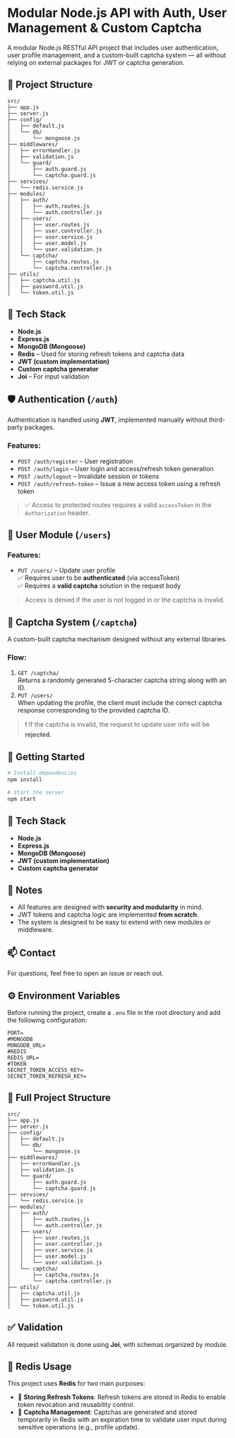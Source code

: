 # Modular Node.js API with Auth, User Management & Custom Captcha

A modular Node.js RESTful API project that includes user authentication, user profile management, and a custom-built captcha system — all without relying on external packages for JWT or captcha generation.

## 📁 Project Structure

```
src/
├── app.js
├── server.js
├── config/
│   ├── default.js
│   └── db/
│       └── mongoose.js
├── middlewares/
│   ├── errorHandler.js
│   ├── validation.js
│   └── guard/
│       ├── auth.guard.js
│       └── captcha.guard.js
├── services/
│   └── redis.service.js
├── modules/
│   ├── auth/
│   │   ├── auth.routes.js
│   │   └── auth.controller.js
│   ├── users/
│   │   ├── user.routes.js
│   │   ├── user.controller.js
│   │   ├── user.service.js
│   │   ├── user.model.js
│   │   └── user.validation.js
│   └── captcha/
│       ├── captcha.routes.js
│       └── captcha.controller.js
├── utils/
│   ├── captcha.util.js
│   ├── password.util.js
│   └── token.util.js
```

## 🧪 Tech Stack

- **Node.js**
- **Express.js**
- **MongoDB (Mongoose)**
- **Redis** – Used for storing refresh tokens and captcha data
- **JWT (custom implementation)**
- **Custom captcha generator**
- **Joi** – For input validation

## 🛡 Authentication (`/auth`)

Authentication is handled using **JWT**, implemented manually without third-party packages.

### Features:
- `POST /auth/register` – User registration
- `POST /auth/login` – User login and access/refresh token generation
- `POST /auth/logout` – Invalidate session or tokens
- `POST /auth/refresh-token` – Issue a new access token using a refresh token

> ✅ Access to protected routes requires a valid `accessToken` in the `Authorization` header.

## 👤 User Module (`/users`)

### Features:
- `PUT /users/` – Update user profile  
  ✅ Requires user to be **authenticated** (via accessToken)  
  ✅ Requires a **valid captcha** solution in the request body

> Access is denied if the user is not logged in or the captcha is invalid.

## 🔐 Captcha System (`/captcha`)

A custom-built captcha mechanism designed without any external libraries.

### Flow:
1. `GET /captcha/`  
   Returns a randomly generated 5-character captcha string along with an ID.
2. `PUT /users/`  
   When updating the profile, the client must include the correct captcha response corresponding to the provided captcha ID.

> ❗ If the captcha is invalid, the request to update user info will be **rejected**.

## 🚀 Getting Started

```bash
# Install dependencies
npm install

# Start the server
npm start
```

## 🧪 Tech Stack

- **Node.js**
- **Express.js**
- **MongoDB (Mongoose)**
- **JWT (custom implementation)**
- **Custom captcha generator**

## 📌 Notes

- All features are designed with **security and modularity** in mind.
- JWT tokens and captcha logic are implemented **from scratch**.
- The system is designed to be easy to extend with new modules or middleware.

## 📫 Contact

For questions, feel free to open an issue or reach out.
## ⚙️ Environment Variables

Before running the project, create a `.env` file in the root directory and add the following configuration:

```
PORT=
#MONGODB
MONGODB_URL=
#REDIS
REDIS_URL=
#TOKEN
SECRET_TOKEN_ACCESS_KEY=
SECRET_TOKEN_REFRESH_KEY=
```

## 🧾 Full Project Structure

```
src/
├── app.js
├── server.js
├── config/
│   ├── default.js
│   └── db/
│       └── mongoose.js
├── middlewares/
│   ├── errorHandler.js
│   ├── validation.js
│   └── guard/
│       ├── auth.guard.js
│       └── captcha.guard.js
├── services/
│   └── redis.service.js
├── modules/
│   ├── auth/
│   │   ├── auth.routes.js
│   │   └── auth.controller.js
│   ├── users/
│   │   ├── user.routes.js
│   │   ├── user.controller.js
│   │   ├── user.service.js
│   │   ├── user.model.js
│   │   └── user.validation.js
│   └── captcha/
│       ├── captcha.routes.js
│       └── captcha.controller.js
├── utils/
│   ├── captcha.util.js
│   ├── password.util.js
│   └── token.util.js
```

## ✅ Validation

All request validation is done using **Joi**, with schemas organized by module.
## 🧠 Redis Usage

This project uses **Redis** for two main purposes:
- 🔁 **Storing Refresh Tokens**: Refresh tokens are stored in Redis to enable token revocation and reusability control.
- 🔐 **Captcha Management**: Captchas are generated and stored temporarily in Redis with an expiration time to validate user input during sensitive operations (e.g., profile update).